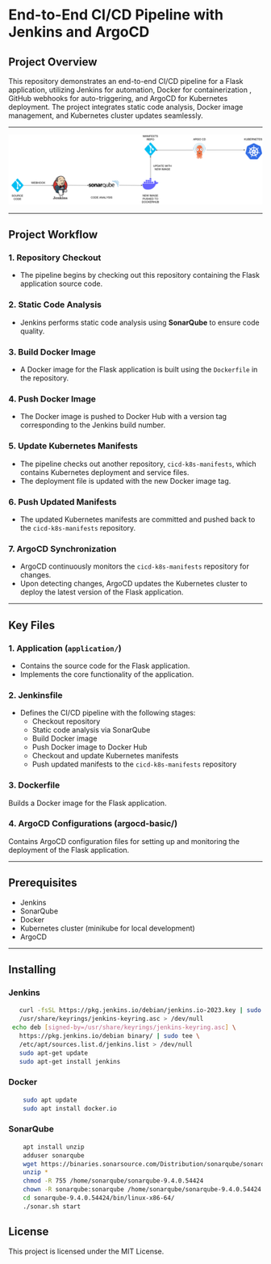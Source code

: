 # End-to-End CI/CD Pipeline with Jenkins and ArgoCD

## Project Overview

This repository demonstrates an end-to-end CI/CD pipeline for a Flask application, utilizing Jenkins for automation, Docker for containerization , GitHub webhooks for auto-triggering, and ArgoCD for Kubernetes deployment. The project integrates static code analysis, Docker image management, and Kubernetes cluster updates seamlessly.

---

![Project Image](cicd.png)

---

## Project Workflow

### 1. **Repository Checkout**
- The pipeline begins by checking out this repository containing the Flask application source code.

### 2. **Static Code Analysis**
- Jenkins performs static code analysis using **SonarQube** to ensure code quality.

### 3. **Build Docker Image**
- A Docker image for the Flask application is built using the `Dockerfile` in the repository.

### 4. **Push Docker Image**
- The Docker image is pushed to Docker Hub with a version tag corresponding to the Jenkins build number.

### 5. **Update Kubernetes Manifests**
- The pipeline checks out another repository, `cicd-k8s-manifests`, which contains Kubernetes deployment and service files.
- The deployment file is updated with the new Docker image tag.

### 6. **Push Updated Manifests**
- The updated Kubernetes manifests are committed and pushed back to the `cicd-k8s-manifests` repository.

### 7. **ArgoCD Synchronization**
- ArgoCD continuously monitors the `cicd-k8s-manifests` repository for changes.
- Upon detecting changes, ArgoCD updates the Kubernetes cluster to deploy the latest version of the Flask application.

---

## Key Files

### 1. **Application (`application/`)**
- Contains the source code for the Flask application.
- Implements the core functionality of the application.

### 2. **Jenkinsfile**
- Defines the CI/CD pipeline with the following stages:
  - Checkout repository
  - Static code analysis via SonarQube
  - Build Docker image
  - Push Docker image to Docker Hub
  - Checkout and update Kubernetes manifests
  - Push updated manifests to the `cicd-k8s-manifests` repository

### 3. **Dockerfile**
  Builds a Docker image for the Flask application.

### 4. **ArgoCD Configurations** (argocd-basic/)

  Contains ArgoCD configuration files for setting up and monitoring the deployment of the Flask application.


---

## Prerequisites

  - Jenkins
  - SonarQube
  - Docker
  - Kubernetes cluster (minikube for local development)
  - ArgoCD


---

## Installing

  ### **Jenkins**
   ``` bash
      curl -fsSL https://pkg.jenkins.io/debian/jenkins.io-2023.key | sudo tee \
      /usr/share/keyrings/jenkins-keyring.asc > /dev/null
    echo deb [signed-by=/usr/share/keyrings/jenkins-keyring.asc] \
      https://pkg.jenkins.io/debian binary/ | sudo tee \
      /etc/apt/sources.list.d/jenkins.list > /dev/null
      sudo apt-get update
      sudo apt-get install jenkins
  ```

  ### **Docker**
  ``` bash
      sudo apt update
      sudo apt install docker.io
  ```

  ### **SonarQube**
  ```bash
      apt install unzip
      adduser sonarqube
      wget https://binaries.sonarsource.com/Distribution/sonarqube/sonarqube-9.4.0.54424.zip
      unzip *
      chmod -R 755 /home/sonarqube/sonarqube-9.4.0.54424
      chown -R sonarqube:sonarqube /home/sonarqube/sonarqube-9.4.0.54424
      cd sonarqube-9.4.0.54424/bin/linux-x86-64/
      ./sonar.sh start
  ```


## License

  This project is licensed under the MIT License.

